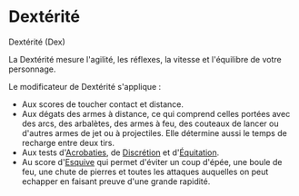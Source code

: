 # Dextérité  

Dextérité (Dex)  

La Dextérité mesure l'agilité, les réflexes, la vitesse et l'équilibre de votre personnage.  

Le modificateur de Dextérité s'applique :  
- Aux scores de toucher contact et distance.  
- Aux dégats des armes à distance, ce qui comprend celles portées avec des arcs, des arbalètes, des armes à feu, des couteaux de lancer ou d'autres armes de jet ou à projectiles. Elle détermine aussi le temps de recharge entre deux tirs.  
- Aux tests d'[Acrobaties](), de [Discrétion]() et d'[Équitation]().  
- Au score d'[Esquive]() qui permet d'éviter un coup d'épée, une boule de feu, une chute de pierres et toutes les attaques auquelles on peut echapper en faisant preuve d'une grande rapidité.  
